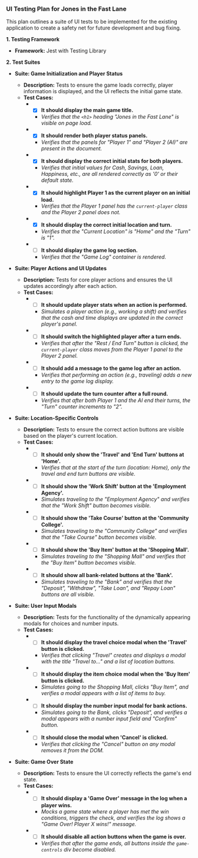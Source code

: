 ### **UI Testing Plan for Jones in the Fast Lane**

This plan outlines a suite of UI tests to be implemented for the existing application to create a safety net for future development and bug fixing.

**1. Testing Framework**

*   **Framework:** Jest with Testing Library

**2. Test Suites**

*   **Suite: Game Initialization and Player Status**
    *   **Description:** Tests to ensure the game loads correctly, player information is displayed, and the UI reflects the initial game state.
    *   **Test Cases:**
        *   - [x] **It should display the main game title.**
            *   *Verifies that the `<h1>` heading "Jones in the Fast Lane" is visible on page load.*
        *   - [x] **It should render both player status panels.**
            *   *Verifies that the panels for "Player 1" and "Player 2 (AI)" are present in the document.*
        *   - [x] **It should display the correct initial stats for both players.**
            *   *Verifies that initial values for Cash, Savings, Loan, Happiness, etc., are all rendered correctly as '0' or their default state.*
        *   - [x] **It should highlight Player 1 as the current player on an initial load.**
            *   *Verifies that the Player 1 panel has the `current-player` class and the Player 2 panel does not.*
        *   - [x] **It should display the correct initial location and turn.**
            *   *Verifies that the "Current Location" is "Home" and the "Turn" is "1".*
        *   - [ ] **It should display the game log section.**
            *   *Verifies that the "Game Log" container is rendered.*

*   **Suite: Player Actions and UI Updates**
    *   **Description:** Tests for core player actions and ensures the UI updates accordingly after each action.
    *   **Test Cases:**
        *   - [ ] **It should update player stats when an action is performed.**
            *   *Simulates a player action (e.g., working a shift) and verifies that the cash and time displays are updated in the correct player's panel.*
        *   - [ ] **It should switch the highlighted player after a turn ends.**
            *   *Verifies that after the "Rest / End Turn" button is clicked, the `current-player` class moves from the Player 1 panel to the Player 2 panel.*
        *   - [ ] **It should add a message to the game log after an action.**
            *   *Verifies that performing an action (e.g., traveling) adds a new entry to the game log display.*
        *   - [ ] **It should update the turn counter after a full round.**
            *   *Verifies that after both Player 1 and the AI end their turns, the "Turn" counter increments to "2".*

*   **Suite: Location-Specific Controls**
    *   **Description:** Tests to ensure the correct action buttons are visible based on the player's current location.
    *   **Test Cases:**
        *   - [ ] **It should only show the 'Travel' and 'End Turn' buttons at 'Home'.**
            *   *Verifies that at the start of the turn (location: Home), only the travel and end turn buttons are visible.*
        *   - [ ] **It should show the 'Work Shift' button at the 'Employment Agency'.**
            *   *Simulates traveling to the "Employment Agency" and verifies that the "Work Shift" button becomes visible.*
        *   - [ ] **It should show the 'Take Course' button at the 'Community College'.**
            *   *Simulates traveling to the "Community College" and verifies that the "Take Course" button becomes visible.*
        *   - [ ] **It should show the 'Buy Item' button at the 'Shopping Mall'.**
            *   *Simulates traveling to the "Shopping Mall" and verifies that the "Buy Item" button becomes visible.*
        *   - [ ] **It should show all bank-related buttons at the 'Bank'.**
            *   *Simulates traveling to the "Bank" and verifies that the "Deposit", "Withdraw", "Take Loan", and "Repay Loan" buttons are all visible.*

*   **Suite: User Input Modals**
    *   **Description:** Tests for the functionality of the dynamically appearing modals for choices and number inputs.
    *   **Test Cases:**
        *   - [ ] **It should display the travel choice modal when the 'Travel' button is clicked.**
            *   *Verifies that clicking "Travel" creates and displays a modal with the title "Travel to..." and a list of location buttons.*
        *   - [ ] **It should display the item choice modal when the 'Buy Item' button is clicked.**
            *   *Simulates going to the Shopping Mall, clicks "Buy Item", and verifies a modal appears with a list of items to buy.*
        *   - [ ] **It should display the number input modal for bank actions.**
            *   *Simulates going to the Bank, clicks "Deposit", and verifies a modal appears with a number input field and "Confirm" button.*
        *   - [ ] **It should close the modal when 'Cancel' is clicked.**
            *   *Verifies that clicking the "Cancel" button on any modal removes it from the DOM.*

*   **Suite: Game Over State**
    *   **Description:** Tests to ensure the UI correctly reflects the game's end state.
    *   **Test Cases:**
        *   - [ ] **It should display a 'Game Over' message in the log when a player wins.**
            *   *Mocks a game state where a player has met the win conditions, triggers the check, and verifies the log shows a "Game Over! Player X wins!" message.*
        *   - [ ] **It should disable all action buttons when the game is over.**
            *   *Verifies that after the game ends, all buttons inside the `game-controls` div become disabled.*